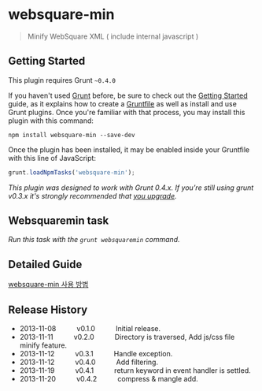 # websquare-min

> Minify WebSquare XML ( include internal javascript )

## Getting Started

This plugin requires Grunt `~0.4.0`

If you haven't used [Grunt](http://gruntjs.com/) before, be sure to check out the [Getting Started](http://gruntjs.com/getting-started) guide, as it explains how to create a [Gruntfile](http://gruntjs.com/sample-gruntfile) as well as install and use Grunt plugins. Once you're familiar with that process, you may install this plugin with this command:

```shell
npm install websquare-min --save-dev
```

Once the plugin has been installed, it may be enabled inside your Gruntfile with this line of JavaScript:

```js
grunt.loadNpmTasks('websquare-min');
```

*This plugin was designed to work with Grunt 0.4.x. If you're still using grunt v0.3.x it's strongly recommended that [you upgrade](http://gruntjs.com/upgrading-from-0.3-to-0.4).*

## Websquaremin task
_Run this task with the `grunt websquaremin` command._

## Detailed Guide
[websquare-min 사용 방법](https://github.com/inswave/grunt-contrib-websquaremin/wiki/websquare-min-%EC%82%AC%EC%9A%A9-%EB%B0%A9%EB%B2%95)

## Release History

* 2013-11-08   v0.1.0   Initial release.
* 2013-11-11   v0.2.0   Directory is traversed, Add js/css file minify feature.
* 2013-11-12   v0.3.1   Handle exception.
* 2013-11-12   v0.4.0   Add filtering.
* 2013-11-19   v0.4.1   return keyword in event handler is settled.
* 2013-11-20   v0.4.2   compress & mangle add.
